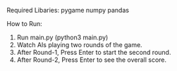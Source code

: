 Required Libaries:
    pygame
    numpy
    pandas

How to Run:
1. Run main.py (python3 main.py)
2. Watch AIs playing two rounds of the game.
3. After Round-1, Press Enter to start the second round.
4. After Round-2, Press Enter to see the overall score.
